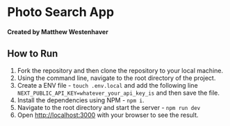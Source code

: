 # Photo Search App

#### Created by Matthew Westenhaver

## How to Run

1. Fork the repository and then clone the repository to your local machine.
2. Using the command line, navigate to the root directory of the project.
3. Create a ENV file - `touch .env.local` and add the following line
   `NEXT_PUBLIC_API_KEY=whatever_your_api_key_is` and then save the file.
4. Install the dependencies using NPM - `npm i`.
5. Navigate to the root directory and start the server - `npm run dev`
6. Open [http://localhost:3000](http://localhost:3000) with your browser to see the result.
